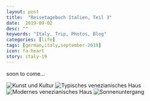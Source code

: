 ```yaml
---
layout: post
title:  "Reisetagebuch Italien, Teil 3"
date:  2019-09-02
desc: ""
keywords: "Italy, Trip, Photos, Blog"
categories: [life]
tags: [german,italy,september-2019]
icon: fa-heart
story: italy-19
---
```


soon to come...

<img src="https://www.dropbox.com/s/e0mtbsyizsn76al/Foto%2002.09.19%2C%2015%2003%2026.jpg?raw=1" class="right" alt="Kunst und Kultur"/>

<img src="https://www.dropbox.com/s/btezg0kpqemb8a9/Foto%2002.09.19%2C%2018%2013%2056.jpg?raw=1" class="left" alt="Typisches venezianisches Haus"/>

<img src="https://www.dropbox.com/s/0g7e1irb3bfz9nf/Foto%2002.09.19%2C%2018%2023%2057.jpg?raw=1" class="right" alt="Modernes venezianisches Haus"/>

<img src="https://www.dropbox.com/s/pkq95eh4kq8q72p/Foto%2002.09.19%2C%2020%2028%2006.jpg?raw=1" class="" alt="Sonnenuntergang"/>
